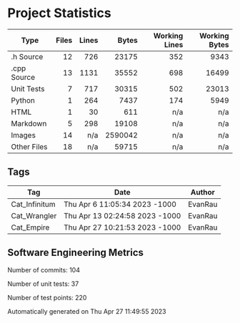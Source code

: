 Project Statistics
==================

| Type | Files | Lines | Bytes | Working Lines | Working Bytes |
|------|------:|------:|------:|--------------:|--------------:|
|.h Source|12|726|23175|352|9343|
|.cpp Source|13|1131|35552|698|16499|
|Unit Tests|7|717|30315|502|23013|
|Python|1|264|7437|174|5949|
|HTML|1|30|611|n/a|n/a|
|Markdown|5|298|19108|n/a|n/a|
|Images|14|n/a|2590042|n/a|n/a|
|Other  Files|18|n/a|59715|n/a|n/a|

## Tags
| Tag | Date | Author |
|-----|------|--------|
|Cat_Infinitum|Thu Apr 6 11:05:34 2023 -1000|EvanRau|
|Cat_Wrangler|Thu Apr 13 02:24:58 2023 -1000|EvanRau|
|Cat_Empire|Thu Apr 27 10:21:53 2023 -1000|EvanRau|


## Software Engineering Metrics

Number of commits:  104

Number of unit tests:  37

Number of test points:  220

Automatically generated on Thu Apr 27 11:49:55 2023
